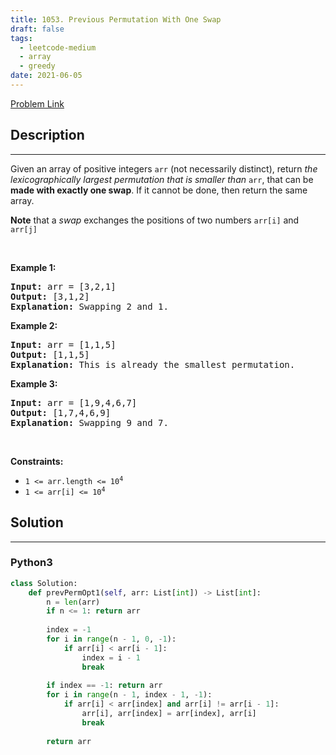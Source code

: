 ```yaml
---
title: 1053. Previous Permutation With One Swap
draft: false
tags: 
  - leetcode-medium
  - array
  - greedy
date: 2021-06-05
---
```


[Problem Link](https://leetcode.com/problems/previous-permutation-with-one-swap/)

## Description

---
<p>Given an array of positive integers <code>arr</code> (not necessarily distinct), return <em>the </em><span data-keyword="lexicographically-smaller-array"><em>lexicographically</em></span><em> largest permutation that is smaller than</em> <code>arr</code>, that can be <strong>made with exactly one swap</strong>. If it cannot be done, then return the same array.</p>

<p><strong>Note</strong> that a <em>swap</em> exchanges the positions of two numbers <code>arr[i]</code> and <code>arr[j]</code></p>

<p>&nbsp;</p>
<p><strong class="example">Example 1:</strong></p>

<pre>
<strong>Input:</strong> arr = [3,2,1]
<strong>Output:</strong> [3,1,2]
<strong>Explanation:</strong> Swapping 2 and 1.
</pre>

<p><strong class="example">Example 2:</strong></p>

<pre>
<strong>Input:</strong> arr = [1,1,5]
<strong>Output:</strong> [1,1,5]
<strong>Explanation:</strong> This is already the smallest permutation.
</pre>

<p><strong class="example">Example 3:</strong></p>

<pre>
<strong>Input:</strong> arr = [1,9,4,6,7]
<strong>Output:</strong> [1,7,4,6,9]
<strong>Explanation:</strong> Swapping 9 and 7.
</pre>

<p>&nbsp;</p>
<p><strong>Constraints:</strong></p>

<ul>
	<li><code>1 &lt;= arr.length &lt;= 10<sup>4</sup></code></li>
	<li><code>1 &lt;= arr[i] &lt;= 10<sup>4</sup></code></li>
</ul>


## Solution

---
### Python3
``` py title='previous-permutation-with-one-swap'
class Solution:
    def prevPermOpt1(self, arr: List[int]) -> List[int]:
        n = len(arr)
        if n <= 1: return arr
        
        index = -1
        for i in range(n - 1, 0, -1):
            if arr[i] < arr[i - 1]:
                index = i - 1
                break
                
        if index == -1: return arr
        for i in range(n - 1, index - 1, -1):
            if arr[i] < arr[index] and arr[i] != arr[i - 1]:
                arr[i], arr[index] = arr[index], arr[i]
                break
        
        return arr
        
```

